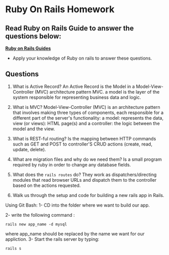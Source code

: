# Ruby On Rails Homework

## Read Ruby on Rails Guide to answer the questions below:
**[Ruby on Rails Guides](https://guides.rubyonrails.org/)**
- Apply your knowledge of Ruby on rails to answer these questions.

## Questions
1. What is Active Record?
An Active Record is the Model in a Model-View-Controller (MVC) architecture pattern MVC. a model is the layer of the system responsible for representing business data and logic.

2. What is MVC?
Model-View-Controller (MVC) is an architecture pattern that involves making three types of components, each responsible for a different part of the server's functionality: a model: represents the data, view (or views): HTML page(s) and a controller: the logic between the model and the view.

3. What is REST-ful routing?
Is the mapping between HTTP commands such as GET and POST to controller'S CRUD actions (create, read, update, delete).

4. What are migration files and why do we need them?
Is a small program required by ruby in order to change any database fields.

5. What does the `rails routes` do?
They work as dispatchers/directing modules that read browser URLs and dispatch them to the controller based on the actions requested.

6. Walk us through the setup and code for building a new rails app in Rails.
  
  Using Git Bash:
  1- CD into the folder where we want to build our app.
  
  2- write the following command :
 ```
 rails new app_name -d mysql
```
where app_name should be replaced by the name we want for our appliction.
3- Start the rails server by typing:
 ```
 rails s
```
  

